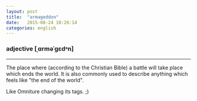 ```yaml
---
layout: post
title:  "armageddon"
date:   2015-08-24 10:26:14
categories: english
---
```

### adjective [ˌɑrməˈɡɛdᵊn]
-----------

The place where (according to the Christian Bible) a battle will take place which ends the world. It is also commonly used to describe anything which feels like "the end of the world".

Like Omniture changing its tags. ;)
